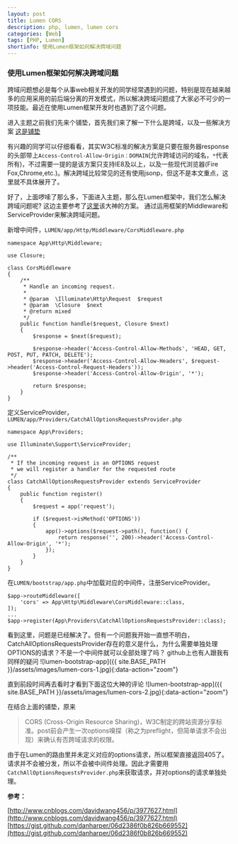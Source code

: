 ```yaml
---
layout: post
title: Lumen CORS
description: php, lumen, lumen cors
categories: [Web]
tags: [PHP, Lumen]
shortinfo: 使用Lumen框架如何解决跨域问题
---
```


### **使用Lumen框架如何解决跨域问题**
跨域问题想必是每个从事web相关开发的同学经常遇到的问题，特别是现在越来越多的应用采用的前后端分离的开发模式，所以解决跨域问题成了大家必不可少的一项技能。最近在使用Lumen框架开发时也遇到了这个问题。

进入主题之前我们先来个铺垫，首先我们来了解一下什么是跨域，以及一些解决方案 [这是铺垫](http://www.cnblogs.com/davidwang456/p/3977627.html)

有兴趣的同学可以仔细看看，其实W3C标准的解决方案是只要在服务器response的头部带上```Access-Control-Allow-Origin：DOMAIN```(允许跨域访问的域名，```*```代表所有)，不过需要一提的是该方案只支持IE8及以上，以及一些现代浏览器(Fire Fox,Chrome,etc.)。解决跨域比较常见的还有使用jsonp，但这不是本文重点，这里就不具体展开了。

好了，上面啰嗦了那么多，下面进入主题，那么在Lumen框架中，我们怎么解决跨域问题呢?
这边主要参考了[这里](https://gist.github.com/danharper/06d2386f0b826b669552)该大神的方案。
通过运用框架的Middleware和ServiceProvider来解决跨域问题。

新增中间件，```LUMEN/app/Http/Middleware/CorsMiddleware.php```

```
namespace App\Http\Middleware;

use Closure;

class CorsMiddleware
{
    /**
     * Handle an incoming request.
     *
     * @param  \Illuminate\Http\Request  $request
     * @param  \Closure  $next
     * @return mixed
     */
    public function handle($request, Closure $next)
    {
        $response = $next($request);

        $response->header('Access-Control-Allow-Methods', 'HEAD, GET, POST, PUT, PATCH, DELETE');
        $response->header('Access-Control-Allow-Headers', $request->header('Access-Control-Request-Headers'));
        $response->header('Access-Control-Allow-Origin', '*');

        return $response;
    }
}
```

定义ServiceProvider，```LUMEN/app/Providers/CatchAllOptionsRequestsProvider.php```

```
namespace App\Providers;

use Illuminate\Support\ServiceProvider;

/**
 * If the incoming request is an OPTIONS request
 * we will register a handler for the requested route
 */
class CatchAllOptionsRequestsProvider extends ServiceProvider
{
	public function register()
	{
	    $request = app('request');

	    if ($request->isMethod('OPTIONS'))
	    {
	    	app()->options($request->path(), function() {
	    		return response('', 200)->header('Access-Control-Allow-Origin', '*');
	    	});
	    }
  	}
}
```

在```LUMEN/bootstrap/app.php```中加载对应的中间件，注册ServiceProvider。

```
$app->routeMiddleware([
    'cors' => App\Http\Middleware\CorsMiddleware::class,
]);
...
$app->register(App\Providers\CatchAllOptionsRequestsProvider::class);
```

看到这里，问题是已经解决了。但有一个问题我开始一直想不明白，CatchAllOptionsRequestsProvider存在的意义是什么，为什么需要单独处理OPTIONS的请求？不是一个中间件就可以全部处理了吗？
github上也有人跟我有同样的疑问
![lumen-bootstrap-app]({{ site.BASE_PATH }}/assets/images/lumen-cors-1.jpg){:data-action="zoom"}

直到前段时间再去看时才看到下面这位大神的评论
![lumen-bootstrap-app]({{ site.BASE_PATH }}/assets/images/lumen-cors-2.jpg){:data-action="zoom"}

在结合上面的铺垫，原来

> CORS (Cross-Origin Resource Sharing)，W3C制定的跨站资源分享标准。post前会产生一次options嗅探（称之为preflight，但简单请求不会出现）来确认有否跨域请求的权限。

由于在Lumen的路由里并未定义对应的options请求，所以框架直接返回405了。请求并不会被分发，所以不会被中间件处理。因此才需要用```CatchAllOptionsRequestsProvider.php```来获取请求，并对options的请求单独处理。

**参考：**

[http://www.cnblogs.com/davidwang456/p/3977627.html](http://www.cnblogs.com/davidwang456/p/3977627.html)
[https://gist.github.com/danharper/06d2386f0b826b669552](https://gist.github.com/danharper/06d2386f0b826b669552)
